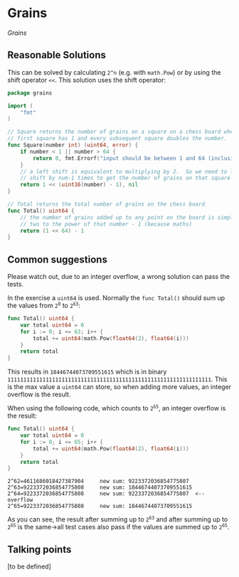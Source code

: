 # Grains

_Grains_

## Reasonable Solutions

This can be solved by calculating `2^n` (e.g. with `math.Pow`) or by using the shift operator `<<`.
This solution uses the shift operator:

```go
package grains

import (
	"fmt"
)

// Square returns the number of grains on a square on a chess board where the
// first square has 1 and every subsequent square doubles the number.
func Square(number int) (uint64, error) {
	if number < 1 || number > 64 {
		return 0, fmt.Errorf("input should be between 1 and 64 (inclusive), got: %d", number)
	}
	// a left shift is equivalent to multiplying by 2.  So we need to left
	// shift by num-1 times to get the number of grains on that square
	return 1 << (uint16(number) - 1), nil
}

// Total returns the total number of grains on the chess board
func Total() uint64 {
	// the number of grains added up to any point on the board is simply
	// two to the power of that number - 1 (because maths)
	return (1 << 64) - 1
}
```

## Common suggestions

Please watch out, due to an integer overflow, a wrong solution can pass the tests.

In the exercise a `uint64` is used. Normally the `func Total()` should sum up the values from <code>2<sup>0</sup></code> to <code>2<sup>63</sup></code>:
```go
func Total() uint64 {
	var total uint64 = 0
	for i := 0; i <= 63; i++ {
		total += uint64(math.Pow(float64(2), float64(i)))
	}
	return total
}
```
This results in `18446744073709551615` which is in binary `1111111111111111111111111111111111111111111111111111111111111111`.
This is the max value a `uint64` can store, so when adding more values, an integer overflow is the result.

When using the following code, which counts to <code>2<sup>65</sup></code>, an integer overflow is the result:
```go
func Total() uint64 {
	var total uint64 = 0
	for i := 0; i <= 65; i++ {
		total += uint64(math.Pow(float64(2), float64(i)))
	}
	return total
}
```

```
2^62=4611686018427387904     new sum: 9223372036854775807
2^63=9223372036854775808     new sum: 18446744073709551615
2^64=9223372036854775808     new sum: 9223372036854775807  <-- overflow
2^65=9223372036854775808     new sum: 18446744073709551615
```

As you can see, the result after summing up to <code>2<sup>63</sup></code> and after summing up to <code>2<sup>65</sup></code> is the same&rarr;all test cases also pass if the values are summed up to <code>2<sup>65</sup></code>.


## Talking points

[to be defined]